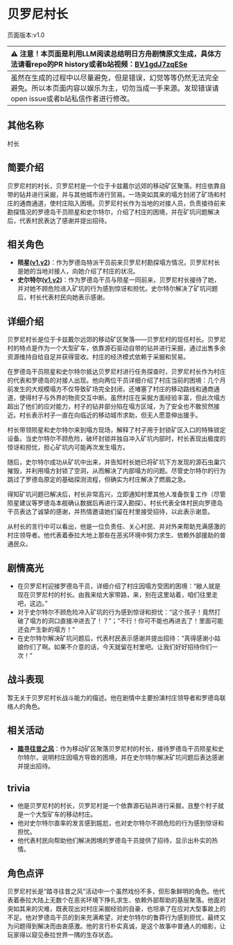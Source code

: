 # 贝罗尼村长
页面版本:v1.0
 

| :warning: 注意！本页面是利用LLM阅读总结明日方舟剧情原文生成，具体方法请看repo的PR history或者b站视频：[BV1gdJ7zqESe](https://www.bilibili.com/video/BV1gdJ7zqESe/)         |
|:----------------------------|
| 虽然在生成的过程中以尽量避免，但是错误，幻觉等等仍然无法完全避免。所以本页面内容以娱乐为主，切勿当成一手来源。发现错误请open issue或者b站私信作者进行修改。|



## 其他名称
村长
## 简要介绍
贝罗尼村的村长，贝罗尼村是一个位于卡兹戴尔远郊的移动矿区聚落。村庄依靠自带的钻井进行采掘，并与其他城市进行贸易。一场突如其来的塌方封闭了矿场和村庄的通商通道，使村庄陷入困境。贝罗尼村长作为当地的对接人员，负责接待前来勘探情况的罗德岛干员陨星和史尔特尔，介绍了村庄的困境，并在矿坑问题解决后，代表村民表达了感谢并提出招待。
## 相关角色
-   **陨星([v1](char_219_meteo.md),[v2](../char_v3/char_219_meteo.md))**：作为罗德岛特派干员前来贝罗尼村勘探塌方情况，贝罗尼村长是她的当地对接人，向她介绍了村庄的状况。
-   **史尔特尔([v1](char_350_surtr.md),[v2](../char_v3/char_350_surtr.md))**：作为罗德岛干员与陨星一同前来，贝罗尼村长接待了她，并对她不顾危险进入矿坑的行为感到惊讶和担忧。史尔特尔解决了矿坑问题后，村长代表村民向她表示感谢。
## 详细介绍
贝罗尼村长是位于卡兹戴尔远郊的移动矿区聚落——贝罗尼村的现任村长。贝罗尼村的特点是作为一个大型矿车，依靠源石驱动自带的钻井进行采掘，通过出售多余资源维持自给自足并获得营收。村庄的经济模式依赖于采掘和贸易。

在罗德岛干员陨星和史尔特尔抵达贝罗尼村进行任务探查时，贝罗尼村长作为村庄的代表和罗德岛的对接人出现。他向两位干员详细介绍了村庄当前的困境：几个月前发生的大规模塌方不仅导致矿场完全封闭，还堵塞了村庄的移动路线和通商通道，使得村子与外界的物资交互中断。虽然村庄在采掘方面经验丰富，但此次塌方超出了他们的应对能力，村子的钻井部分陷在塌方区域，为了安全也不敢贸然接近。村长表示村子一直在向临近的移动城市求助，但无人愿意伸出援手。

村长带领陨星和史尔特尔来到塌方现场，解释了村子用于封锁矿区入口的特殊锁定设备。当史尔特尔不顾危险，破坏封锁并独自冲入矿坑内部时，村长表现出极度的惊讶和担忧，担心矿坑内可能再次发生塌方。

随后，史尔特尔成功从矿坑中出来，并告知村长她已将矿坑下方发现的源石虫巢穴摧毁，并利用塌方封锁了空洞，从而解决了内部塌方的问题。尽管史尔特尔的行为跳过了罗德岛原定的基础探测流程，但确实为村庄解决了燃眉之急。

得知矿坑问题已解决后，村长非常高兴，立即通知村里其他人准备恢复工作（尽管陨星建议等罗德岛本舰确认数据后再进行深入勘探）。村长代表全体村民向罗德岛干员表达了诚挚的感谢，并热情邀请她们留在村里接受招待，以此表示谢意。

从村长的言行中可以看出，他是一位负责任、关心村民、并对外来帮助充满感激的村庄领导者。他代表着泰拉大地上那些在恶劣环境中努力求生、依赖外部援助的普通民众。
## 剧情高光
- 在贝罗尼村迎接罗德岛干员，详细介绍了村庄因塌方受困的困境：“敝人就是现在贝罗尼村的村长。由我来给大家带路，来，别在这里站着，咱们往里走吧，这边。”
- 对于史尔特尔不顾危险冲入矿坑的行为感到惊讶和担忧：“这个孩子！竟然打破了塌方的洞口直接冲进去了！？”；“不行！你可不能也再进去了！里面可能还会产生新的塌方！”
- 在史尔特尔解决矿坑问题后，代表村民表示感谢并提出招待：“真得感谢小姑娘你们了啊。如果不介意的话，今天就留在村里吧。让我们好好招待你们一次！”
## 战斗表现
暂无关于贝罗尼村长战斗能力的描述。他在剧情中主要扮演村庄领导者和罗德岛联络人的角色。
## 相关活动
-   **[踏寻往昔之风](../stories/act13d0.md)**：作为移动矿区聚落贝罗尼村的村长，接待罗德岛干员陨星和史尔特尔，说明村庄因塌方导致的困境，并在史尔特尔解决矿坑问题后表达感谢并提出招待。
## trivia
- 他是贝罗尼村的村长，贝罗尼村是一个依靠源石钻井进行采掘，且整个村子就是一个大型矿车的移动村庄。
- 他对史尔特尔直率的发言感到尴尬，也对史尔特尔不顾危险的行为感到惊讶和担忧。
- 他代表村民向帮助他们解决困境的罗德岛干员提供了招待，显示出朴实的热情。
## 角色点评
贝罗尼村长是“踏寻往昔之风”活动中一个虽然戏份不多，但形象鲜明的角色。他代表着泰拉大陆上无数个在恶劣环境下挣扎求生、依赖外部帮助的基层聚落。他面对突如其来的灾难，既表现出对村庄采掘经验的自豪，也坦承了在应对大型事故上的不足。他对罗德岛干员的到来充满希望，对史尔特尔的鲁莽行为感到担忧，最终又为问题得到解决而由衷感激。他的言行朴实真诚，是这个故事中普通人的缩影，让玩家得以窥见泰拉世界一隅的生存状态。